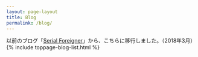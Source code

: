 ```yaml
---
layout: page-layout
title: Blog
permalink: /blog/
---
```

<div class="small">以前のブログ「<a href="http://serialforeigner.com/">Serial Foreigner</a>」から、こちらに移行しました。（2018年3月）</div>
{% include toppage-blog-list.html %}
